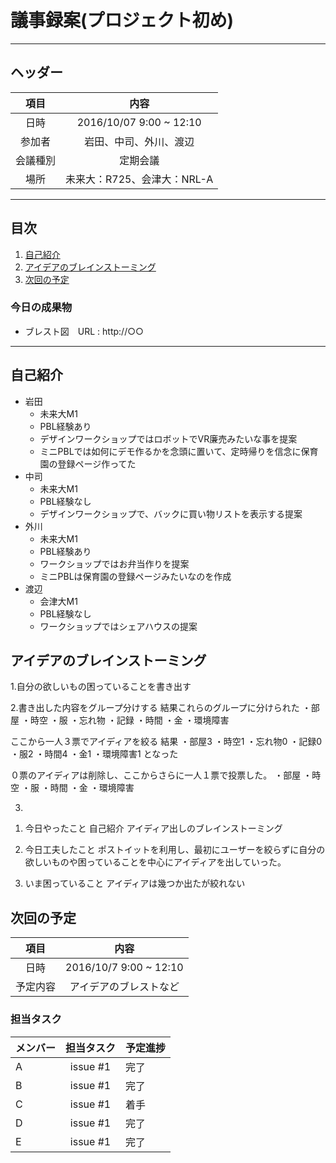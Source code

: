 # 議事録案(プロジェクト初め)
---
## ヘッダー
|項目|内容|
|:--:|:--:|
| 日時 | 2016/10/07  9:00 ~ 12:10|
| 参加者 | 岩田、中司、外川、渡辺 |
| 会議種別 | 定期会議 |
| 場所 | 未来大：R725、会津大：NRL-A |

---
## 目次
1. [自己紹介](#anchar1)
2. [アイデアのブレインストーミング](#anchar2)
3. [次回の予定](#anchar3)

### 今日の成果物 
- ブレスト図　URL : http://○○

---

## <div id="anchar1"/>自己紹介
- 岩田
	- 未来大M1
	- PBL経験あり
  - デザインワークショップではロボットでVR廉売みたいな事を提案
  - ミニPBLでは如何にデモ作るかを念頭に置いて、定時帰りを信念に保育園の登録ページ作ってた
- 中司
	- 未来大M1
	- PBL経験なし 
  - デザインワークショップで、バックに買い物リストを表示する提案
- 外川
	- 未来大M1
	- PBL経験あり
  - ワークショップではお弁当作りを提案
  - ミニPBLは保育園の登録ページみたいなのを作成
- 渡辺
	- 会津大M1
	- PBL経験なし
  - ワークショップではシェアハウスの提案


## <div id="anchar2"/>アイデアのブレインストーミング
1.自分の欲しいもの困っていることを書き出す 

2.書き出した内容をグループ分けする
結果これらのグループに分けられた
・部屋
・時空
・服
・忘れ物
・記録
・時間
・金
・環境障害

ここから一人３票でアイディアを絞る
結果
・部屋3
・時空1
・忘れ物0
・記録0
・服2
・時間4
・金1
・環境障害1
となった

０票のアイディアは削除し、ここからさらに一人１票で投票した。
・部屋
・時空
・服
・時間
・金
・環境障害

3.

1) 今日やったこと
自己紹介
アイディア出しのブレインストーミング

2) 今日工夫したこと
ポストイットを利用し、最初にユーザーを絞らずに自分の欲しいものや困っていることを中心にアイディアを出していった。

3) いま困っていること
アイディアは幾つか出たが絞れない



## <div id="anchar3"/>次回の予定
|項目|内容|
|:--:|:--:|
| 日時 | 2016/10/7  9:00 ~ 12:10|
| 予定内容 | アイデアのブレストなど |

### 担当タスク
| メンバー | 担当タスク | 予定進捗 |
| :-- | :--: | :-- |
| A | issue #1 | 完了 |
| B | issue #1 | 完了 |
| C | issue #1 | 着手 |
| D | issue #1 | 完了 |
| E | issue #1 | 完了 |
